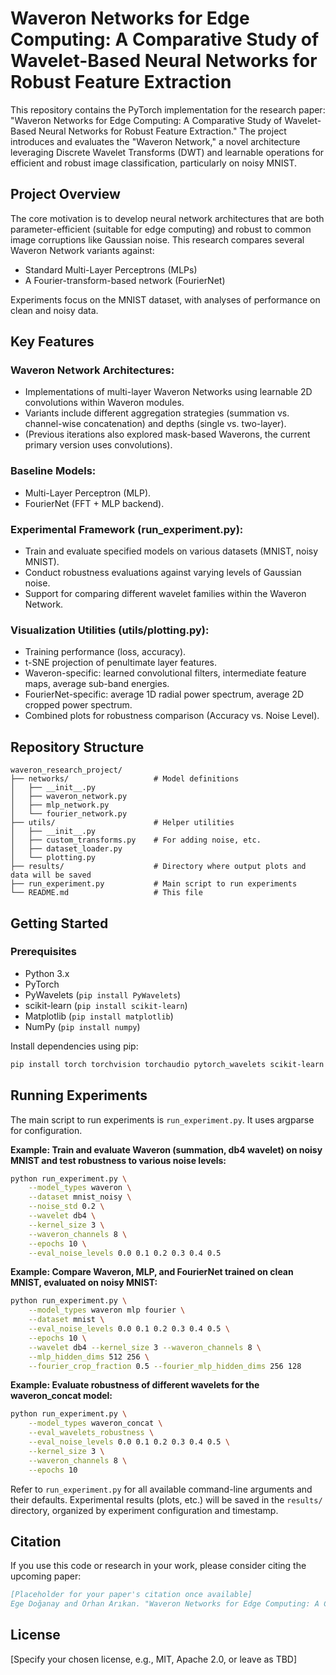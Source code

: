 # Waveron Networks for Edge Computing: A Comparative Study of Wavelet-Based Neural Networks for Robust Feature Extraction

This repository contains the PyTorch implementation for the research paper: "Waveron Networks for Edge Computing: A Comparative Study of Wavelet-Based Neural Networks for Robust Feature Extraction." The project introduces and evaluates the "Waveron Network," a novel architecture leveraging Discrete Wavelet Transforms (DWT) and learnable operations for efficient and robust image classification, particularly on noisy MNIST.

## Project Overview

The core motivation is to develop neural network architectures that are both parameter-efficient (suitable for edge computing) and robust to common image corruptions like Gaussian noise. This research compares several Waveron Network variants against:

- Standard Multi-Layer Perceptrons (MLPs)
- A Fourier-transform-based network (FourierNet)

Experiments focus on the MNIST dataset, with analyses of performance on clean and noisy data.

## Key Features

### Waveron Network Architectures:
- Implementations of multi-layer Waveron Networks using learnable 2D convolutions within Waveron modules.
- Variants include different aggregation strategies (summation vs. channel-wise concatenation) and depths (single vs. two-layer).
- (Previous iterations also explored mask-based Waverons, the current primary version uses convolutions).

### Baseline Models:
- Multi-Layer Perceptron (MLP).
- FourierNet (FFT + MLP backend).

### Experimental Framework (run_experiment.py):
- Train and evaluate specified models on various datasets (MNIST, noisy MNIST).
- Conduct robustness evaluations against varying levels of Gaussian noise.
- Support for comparing different wavelet families within the Waveron Network.

### Visualization Utilities (utils/plotting.py):
- Training performance (loss, accuracy).
- t-SNE projection of penultimate layer features.
- Waveron-specific: learned convolutional filters, intermediate feature maps, average sub-band energies.
- FourierNet-specific: average 1D radial power spectrum, average 2D cropped power spectrum.
- Combined plots for robustness comparison (Accuracy vs. Noise Level).

## Repository Structure

```
waveron_research_project/
├── networks/                   # Model definitions
│   ├── __init__.py
│   ├── waveron_network.py
│   ├── mlp_network.py
│   └── fourier_network.py
├── utils/                      # Helper utilities
│   ├── __init__.py
│   ├── custom_transforms.py    # For adding noise, etc.
│   ├── dataset_loader.py
│   └── plotting.py
├── results/                    # Directory where output plots and data will be saved
├── run_experiment.py           # Main script to run experiments
└── README.md                   # This file
```

## Getting Started

### Prerequisites

- Python 3.x
- PyTorch
- PyWavelets (`pip install PyWavelets`)
- scikit-learn (`pip install scikit-learn`)
- Matplotlib (`pip install matplotlib`)
- NumPy (`pip install numpy`)

Install dependencies using pip:

```bash
pip install torch torchvision torchaudio pytorch_wavelets scikit-learn matplotlib numpy
```

## Running Experiments

The main script to run experiments is `run_experiment.py`. It uses argparse for configuration.

**Example: Train and evaluate Waveron (summation, db4 wavelet) on noisy MNIST and test robustness to various noise levels:**

```bash
python run_experiment.py \
    --model_types waveron \
    --dataset mnist_noisy \
    --noise_std 0.2 \
    --wavelet db4 \
    --kernel_size 3 \
    --waveron_channels 8 \
    --epochs 10 \
    --eval_noise_levels 0.0 0.1 0.2 0.3 0.4 0.5
```

**Example: Compare Waveron, MLP, and FourierNet trained on clean MNIST, evaluated on noisy MNIST:**

```bash
python run_experiment.py \
    --model_types waveron mlp fourier \
    --dataset mnist \
    --eval_noise_levels 0.0 0.1 0.2 0.3 0.4 0.5 \
    --epochs 10 \
    --wavelet db4 --kernel_size 3 --waveron_channels 8 \
    --mlp_hidden_dims 512 256 \
    --fourier_crop_fraction 0.5 --fourier_mlp_hidden_dims 256 128
```

**Example: Evaluate robustness of different wavelets for the waveron_concat model:**

```bash
python run_experiment.py \
    --model_types waveron_concat \
    --eval_wavelets_robustness \
    --eval_noise_levels 0.0 0.1 0.2 0.3 0.4 0.5 \
    --kernel_size 3 \
    --waveron_channels 8 \
    --epochs 10
```

Refer to `run_experiment.py` for all available command-line arguments and their defaults. Experimental results (plots, etc.) will be saved in the `results/` directory, organized by experiment configuration and timestamp.

## Citation

If you use this code or research in your work, please consider citing the upcoming paper:

```bibtex
[Placeholder for your paper's citation once available]
Ege Doğanay and Orhan Arıkan. "Waveron Networks for Edge Computing: A Comparative Study of Wavelet-Based Neural Networks for Robust Feature Extraction." (Conference/Journal, Year).
```

## License

[Specify your chosen license, e.g., MIT, Apache 2.0, or leave as TBD] 
